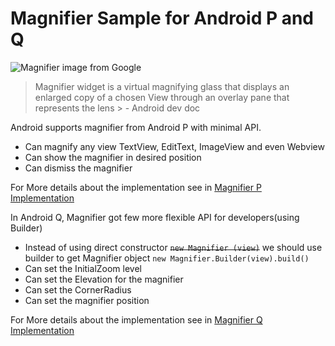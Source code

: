 # Magnifier Sample for Android P and Q

![Magnifier image from Google](https://developer.android.com/guide/topics/text/images/magnifier-1.png)


> Magnifier widget is a virtual magnifying glass that displays an enlarged copy of a chosen View through an overlay pane that represents the lens
	> 		- Android dev doc

Android supports magnifier from Android P with minimal API.

- Can magnify any view TextView, EditText, ImageView and even Webview
- Can show the magnifier in desired position
- Can dismiss the magnifier

For More details about the implementation see in [Magnifier P Implementation](https://github.com/rmkrishna/Android-Samples/tree/master/Magnifier/app) 

In Android Q, Magnifier got few more flexible API for developers(using Builder)

- Instead of using direct constructor ~~`new Magnifier (view)`~~ we should use builder to get Magnifier object `new Magnifier.Builder(view).build()`
- Can set the InitialZoom level
- Can set the Elevation for the magnifier
- Can set the CornerRadius
- Can set the magnifier position

For More details about the implementation see in [Magnifier Q Implementation](https://github.com/rmkrishna/Android-Samples/tree/master/Magnifier/app-q)